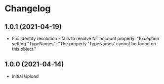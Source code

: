 ﻿# Changelog

## 1.0.1 (2021-04-19)

+ Fix: Identity resolution - fails to resolve NT account properly: "Exception setting "TypeNames": "The property 'TypeNames' cannot be found on this object."

## 1.0.0 (2021-04-14)
 
+ Initial Upload
